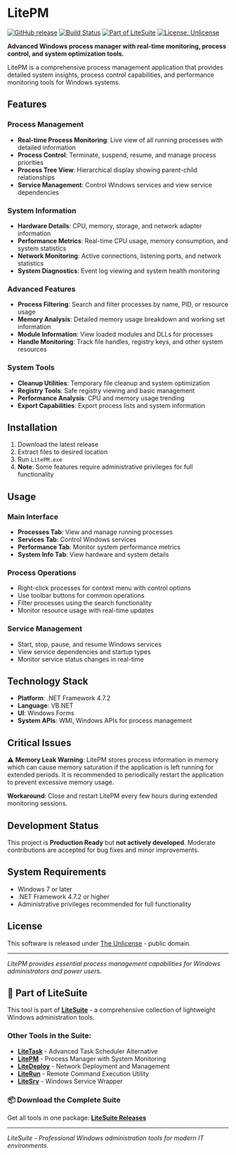 # LitePM

[![GitHub release](https://img.shields.io/github/v/release/svtica/LitePM)](https://github.com/svtica/LitePM/releases/latest)
[![Build Status](https://img.shields.io/github/actions/workflow/status/svtica/LitePM/build-and-release.yml)](https://github.com/svtica/LitePM/actions)
[![Part of LiteSuite](https://img.shields.io/badge/part%20of-LiteSuite-blue)](https://github.com/svtica/LiteSuite)
[![License: Unlicense](https://img.shields.io/badge/license-Unlicense-green.svg)](LICENSE)

**Advanced Windows process manager with real-time monitoring, process control, and system optimization tools.**

LitePM is a comprehensive process management application that provides detailed system insights, process control capabilities, and performance monitoring tools for Windows systems.

## Features

### Process Management
- **Real-time Process Monitoring**: Live view of all running processes with detailed information
- **Process Control**: Terminate, suspend, resume, and manage process priorities
- **Process Tree View**: Hierarchical display showing parent-child relationships
- **Service Management**: Control Windows services and view service dependencies

### System Information
- **Hardware Details**: CPU, memory, storage, and network adapter information
- **Performance Metrics**: Real-time CPU usage, memory consumption, and system statistics
- **Network Monitoring**: Active connections, listening ports, and network statistics
- **System Diagnostics**: Event log viewing and system health monitoring

### Advanced Features
- **Process Filtering**: Search and filter processes by name, PID, or resource usage
- **Memory Analysis**: Detailed memory usage breakdown and working set information
- **Module Information**: View loaded modules and DLLs for processes
- **Handle Monitoring**: Track file handles, registry keys, and other system resources

### System Tools
- **Cleanup Utilities**: Temporary file cleanup and system optimization
- **Registry Tools**: Safe registry viewing and basic management
- **Performance Analysis**: CPU and memory usage trending
- **Export Capabilities**: Export process lists and system information

## Installation

1. Download the latest release
2. Extract files to desired location
3. Run `LitePM.exe`
4. **Note**: Some features require administrative privileges for full functionality

## Usage

### Main Interface
- **Processes Tab**: View and manage running processes
- **Services Tab**: Control Windows services
- **Performance Tab**: Monitor system performance metrics
- **System Info Tab**: View hardware and system details

### Process Operations
- Right-click processes for context menu with control options
- Use toolbar buttons for common operations
- Filter processes using the search functionality
- Monitor resource usage with real-time updates

### Service Management
- Start, stop, pause, and resume Windows services
- View service dependencies and startup types
- Monitor service status changes in real-time

## Technology Stack

- **Platform**: .NET Framework 4.7.2
- **Language**: VB.NET
- **UI**: Windows Forms
- **System APIs**: WMI, Windows APIs for process management

## Critical Issues

⚠️ **Memory Leak Warning**: LitePM stores process information in memory which can cause memory saturation if the application is left running for extended periods. It is recommended to periodically restart the application to prevent excessive memory usage.

**Workaround**: Close and restart LitePM every few hours during extended monitoring sessions.

## Development Status

This project is **Production Ready** but **not actively developed**. Moderate contributions are accepted for bug fixes and minor improvements.

## System Requirements

- Windows 7 or later
- .NET Framework 4.7.2 or higher
- Administrative privileges recommended for full functionality

## License

This software is released under [The Unlicense](LICENSE) - public domain.

---

*LitePM provides essential process management capabilities for Windows administrators and power users.*

## 🌟 Part of LiteSuite

This tool is part of **[LiteSuite](https://github.com/svtica/LiteSuite)** - a comprehensive collection of lightweight Windows administration tools.

### Other Tools in the Suite:
- **[LiteTask](https://github.com/svtica/LiteTask)** - Advanced Task Scheduler Alternative  
- **[LitePM](https://github.com/svtica/LitePM)** - Process Manager with System Monitoring
- **[LiteDeploy](https://github.com/svtica/LiteDeploy)** - Network Deployment and Management
- **[LiteRun](https://github.com/svtica/LiteRun)** - Remote Command Execution Utility
- **[LiteSrv](https://github.com/svtica/LiteSrv)** - Windows Service Wrapper

### 📦 Download the Complete Suite
Get all tools in one package: **[LiteSuite Releases](https://github.com/svtica/LiteSuite/releases/latest)**

---

*LiteSuite - Professional Windows administration tools for modern IT environments.*
